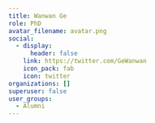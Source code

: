 ```yaml
---
title: Wanwan Ge
role: PhD
avatar_filename: avatar.png
social:
  - display:
      header: false
    link: https://twitter.com/GeWanwan
    icon_pack: fab
    icon: twitter
organizations: []
superuser: false
user_groups:
  - Alumni
---
```

